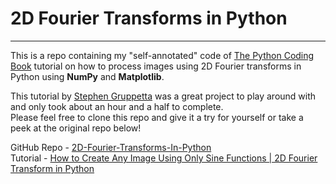 # 2D Fourier Transforms in Python
---
This is a repo containing my "self-annotated" code of [The Python Coding Book](https://thepythoncodingbook.com/) tutorial on how to process images using 2D Fourier transforms in Python using **NumPy** and **Matplotlib**.   

This tutorial by [Stephen Gruppetta](https://stephengruppetta.bio.link/) was a great project to play around with and only took about an hour and a half to complete.   
Please feel free to clone this repo and give it a try for yourself or take a peek at the original repo below!

GitHub Repo - [2D-Fourier-Transforms-In-Python](https://github.com/codetoday-london/2D-Fourier-Transforms-In-Python.git)   
Tutorial - [How to Create Any Image Using Only Sine Functions | 2D Fourier Transform in Python](https://thepythoncodingbook.com/2021/08/30/2d-fourier-transform-in-python-and-fourier-synthesis-of-images/)
